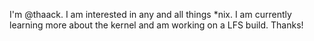 I'm @thaack. I am interested in any and all things *nix. I am currently learning more about the kernel and am working on a LFS build. Thanks!

<!---
thaack/thaack is a ✨ special ✨ repository because its `README.md` (this file) appears on your GitHub profile.
You can click the Preview link to take a look at your changes.
--->
